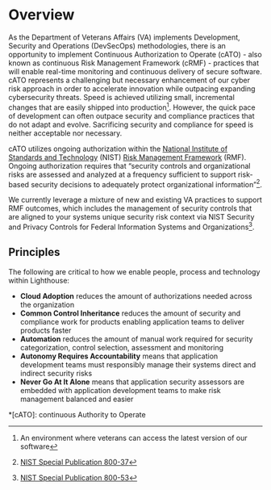 # Overview

As the Department of Veterans Affairs (VA) implements Development, Security and Operations (DevSecOps) methodologies, there is an opportunity to implement Continuous Authorization to Operate (cATO) - also known as continuous Risk Management Framework (cRMF) - practices that will enable real-time monitoring and continuous delivery of secure software. cATO represents a challenging but necessary enhancement of our cyber risk approach in order to accelerate innovation while outpacing expanding cybersecurity threats. Speed is achieved utilizing small, incremental changes that are easily shipped into production[^1]. However, the quick pace of development can often outpace security and compliance practices that do not adapt and evolve. Sacrificing security and compliance for speed is neither acceptable nor necessary. 

cATO utilizes ongoing authorization within the [National Institute of Standards and Technology](https://www.nist.gov/) (NIST) [Risk Management Framework](https://csrc.nist.gov/projects/risk-management) (RMF). Ongoing authorization requires that “security controls and organizational risks are assessed and analyzed at a frequency sufficient to support risk-based security decisions to adequately protect organizational information”[^2]. 

We currently leverage a mixture of new and existing VA practices to support RMF outcomes, which includes the management of security controls that are aligned to your systems unique security risk context via NIST Security and Privacy Controls for Federal Information Systems and Organizations[^3].

## Principles
The following are critical to how we enable people, process and technology within Lighthouse:

- **Cloud Adoption** reduces the amount of authorizations needed across the organization
- **Common Control Inheritance** reduces the amount of security and compliance work for products enabling application teams to deliver products faster
- **Automation** reduces the amount of manual work required for security categorization, control selection, assessment and monitoring
- **Autonomy Requires Accountability** means that application development teams must responsibly manage their systems direct and indirect security risks
- **Never Go At It Alone** means that application security assessors are embedded with application development teams to make risk management balanced and easier 


*[cATO]: continuous Authority to Operate
[^1]: An environment where veterans can access the latest version of our software
[^2]:[NIST Special Publication 800-37](https://nvlpubs.nist.gov/nistpubs/Legacy/SP/nistspecialpublication800-137.pdf)
[^3]: [NIST Special Publication 800-53](https://nvlpubs.nist.gov/nistpubs/SpecialPublications/NIST.SP.800-53r5.pdf)
